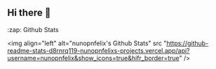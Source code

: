 ## Hi there 👋

<!--
**nunopnfelix/nunopnfelix** is a ✨ _special_ ✨ repository because its `README.md` (this file) appears on your GitHub profile.

Here are some ideas to get you started:

- 🔭 I’m currently working on ...
- 🌱 I’m currently learning ...
- 👯 I’m looking to collaborate on ...
- 🤔 I’m looking for help with ...
- 💬 Ask me about ...
- 📫 How to reach me: ...
- 😄 Pronouns: ...
- ⚡ Fun fact: ...
-->

</details>

</details>
  <summary>:zap: Github Stats</summary>

  <img align="left" alt="nunopnfelix's Github Stats" src "https://github-readme-stats-d8rnrq119-nunopnfelixs-projects.vercel.app/api?username=nunopnfelix&show_icons=true&hifr_border=true" />

</details>
